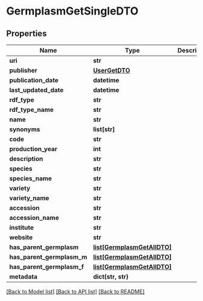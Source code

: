 # GermplasmGetSingleDTO

## Properties
Name | Type | Description | Notes
------------ | ------------- | ------------- | -------------
**uri** | **str** |  | [optional] 
**publisher** | [**UserGetDTO**](UserGetDTO.md) |  | [optional] 
**publication_date** | **datetime** |  | [optional] 
**last_updated_date** | **datetime** |  | [optional] 
**rdf_type** | **str** |  | [optional] 
**rdf_type_name** | **str** |  | [optional] 
**name** | **str** |  | [optional] 
**synonyms** | **list[str]** |  | [optional] 
**code** | **str** |  | [optional] 
**production_year** | **int** |  | [optional] 
**description** | **str** |  | [optional] 
**species** | **str** |  | [optional] 
**species_name** | **str** |  | [optional] 
**variety** | **str** |  | [optional] 
**variety_name** | **str** |  | [optional] 
**accession** | **str** |  | [optional] 
**accession_name** | **str** |  | [optional] 
**institute** | **str** |  | [optional] 
**website** | **str** |  | [optional] 
**has_parent_germplasm** | [**list[GermplasmGetAllDTO]**](GermplasmGetAllDTO.md) |  | [optional] 
**has_parent_germplasm_m** | [**list[GermplasmGetAllDTO]**](GermplasmGetAllDTO.md) |  | [optional] 
**has_parent_germplasm_f** | [**list[GermplasmGetAllDTO]**](GermplasmGetAllDTO.md) |  | [optional] 
**metadata** | **dict(str, str)** |  | [optional] 

[[Back to Model list]](../README.md#documentation-for-models) [[Back to API list]](../README.md#documentation-for-api-endpoints) [[Back to README]](../README.md)



